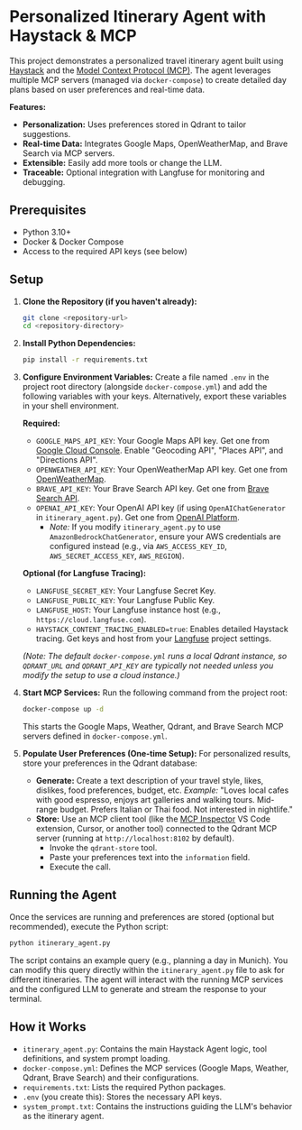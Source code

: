 # Personalized Itinerary Agent with Haystack & MCP

This project demonstrates a personalized travel itinerary agent built using [Haystack](https://haystack.deepset.ai/) and the [Model Context Protocol (MCP)](https://modelcontextprotocol.com/). The agent leverages multiple MCP servers (managed via `docker-compose`) to create detailed day plans based on user preferences and real-time data.

**Features:**

*   **Personalization:** Uses preferences stored in Qdrant to tailor suggestions.
*   **Real-time Data:** Integrates Google Maps, OpenWeatherMap, and Brave Search via MCP servers.
*   **Extensible:** Easily add more tools or change the LLM.
*   **Traceable:** Optional integration with Langfuse for monitoring and debugging.

## Prerequisites

*   Python 3.10+
*   Docker & Docker Compose
*   Access to the required API keys (see below)

## Setup

1.  **Clone the Repository (if you haven't already):**
    ```bash
    git clone <repository-url>
    cd <repository-directory>
    ```

2.  **Install Python Dependencies:**
    ```bash
    pip install -r requirements.txt
    ```

3.  **Configure Environment Variables:**
    Create a file named `.env` in the project root directory (alongside `docker-compose.yml`) and add the following variables with your keys. Alternatively, export these variables in your shell environment.

    **Required:**
    *   `GOOGLE_MAPS_API_KEY`: Your Google Maps API key. Get one from [Google Cloud Console](https://console.cloud.google.com/google/maps-apis/overview). Enable "Geocoding API", "Places API", and "Directions API".
    *   `OPENWEATHER_API_KEY`: Your OpenWeatherMap API key. Get one from [OpenWeatherMap](https://openweathermap.org/appid).
    *   `BRAVE_API_KEY`: Your Brave Search API key. Get one from [Brave Search API](https://brave.com/search/api/).
    *   `OPENAI_API_KEY`: Your OpenAI API key (if using `OpenAIChatGenerator` in `itinerary_agent.py`). Get one from [OpenAI Platform](https://platform.openai.com/api-keys).
        *   *Note:* If you modify `itinerary_agent.py` to use `AmazonBedrockChatGenerator`, ensure your AWS credentials are configured instead (e.g., via `AWS_ACCESS_KEY_ID`, `AWS_SECRET_ACCESS_KEY`, `AWS_REGION`).

    **Optional (for Langfuse Tracing):**
    *   `LANGFUSE_SECRET_KEY`: Your Langfuse Secret Key.
    *   `LANGFUSE_PUBLIC_KEY`: Your Langfuse Public Key.
    *   `LANGFUSE_HOST`: Your Langfuse instance host (e.g., `https://cloud.langfuse.com`).
    *   `HAYSTACK_CONTENT_TRACING_ENABLED=true`: Enables detailed Haystack tracing.
        Get keys and host from your [Langfuse](https://langfuse.com/) project settings.

    *(Note: The default `docker-compose.yml` runs a local Qdrant instance, so `QDRANT_URL` and `QDRANT_API_KEY` are typically not needed unless you modify the setup to use a cloud instance.)*

4.  **Start MCP Services:**
    Run the following command from the project root:
    ```bash
    docker-compose up -d
    ```
    This starts the Google Maps, Weather, Qdrant, and Brave Search MCP servers defined in `docker-compose.yml`.

5.  **Populate User Preferences (One-time Setup):**
    For personalized results, store your preferences in the Qdrant database:
    *   **Generate:** Create a text description of your travel style, likes, dislikes, food preferences, budget, etc.
        *Example:* "Loves local cafes with good espresso, enjoys art galleries and walking tours. Mid-range budget. Prefers Italian or Thai food. Not interested in nightlife."
    *   **Store:** Use an MCP client tool (like the [MCP Inspector](https://marketplace.visualstudio.com/items?itemName=MCPInspector.mcp-inspector-vscode) VS Code extension, Cursor, or another tool) connected to the Qdrant MCP server (running at `http://localhost:8102` by default).
        *   Invoke the `qdrant-store` tool.
        *   Paste your preferences text into the `information` field.
        *   Execute the call.

## Running the Agent

Once the services are running and preferences are stored (optional but recommended), execute the Python script:

```bash
python itinerary_agent.py
```

The script contains an example query (e.g., planning a day in Munich). You can modify this query directly within the `itinerary_agent.py` file to ask for different itineraries. The agent will interact with the running MCP services and the configured LLM to generate and stream the response to your terminal.

## How it Works

*   `itinerary_agent.py`: Contains the main Haystack Agent logic, tool definitions, and system prompt loading.
*   `docker-compose.yml`: Defines the MCP services (Google Maps, Weather, Qdrant, Brave Search) and their configurations.
*   `requirements.txt`: Lists the required Python packages.
*   `.env` (you create this): Stores the necessary API keys.
*   `system_prompt.txt`: Contains the instructions guiding the LLM's behavior as the itinerary agent. 